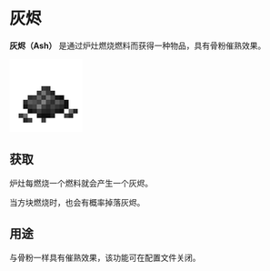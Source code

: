 # 灰烬

**灰烬（Ash）** 是通过炉灶燃烧燃料而获得一种物品，具有骨粉催熟效果。

![&#x7070;&#x70EC;&#xFF08;&#x53EF;&#x80FD;&#x662F;&#x8349;&#x6728;&#x7070;&#xFF09;](../.gitbook/assets/ash.png)

## 获取

炉灶每燃烧一个燃料就会产生一个灰烬。

当方块燃烧时，也会有概率掉落灰烬。

## 用途

与骨粉一样具有催熟效果，该功能可在配置文件关闭。

